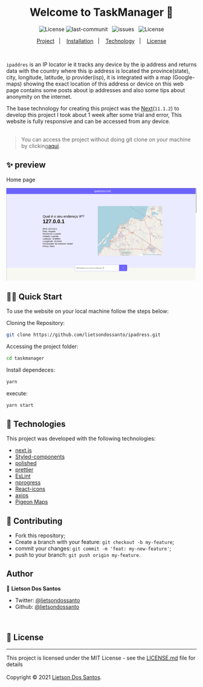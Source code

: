 <h1 align="center">Welcome to TaskManager 👋</h1>
<p align="center">
    <img alt="License" src="https://img.shields.io/badge/Version-1.0-brightgreen">
    <img src="https://img.shields.io/github/last-commit/lietsondossanto/ipadress" alt="last-communit">&nbsp;&nbsp;
    <img src="https://img.shields.io/github/issues/lietsondossanto/ipadress" alt="issues">&nbsp;&nbsp;
    <img alt="License" src="https://img.shields.io/badge/license-MIT-brightgreen">
</p>
<p align="center">
    <a href="#project">Project</a>&nbsp;&nbsp;&nbsp;|&nbsp;&nbsp;&nbsp;
    <a href="#installation">Installation</a>&nbsp;&nbsp;&nbsp;|&nbsp;&nbsp;&nbsp;
    <a href="#technology">Technology</a>&nbsp;&nbsp;&nbsp;|&nbsp;&nbsp;&nbsp;
    <a href="#license">License</a>
</p><br>

<span id="project">`ipaddres`</span> is an IP locator ie it tracks any device by the ip address and returns data with the country where this ip address is located the province(state), city, longitude, latitude, ip provider(isp), it is integrated with a map (Google-maps) showing the exact location of this address or device on this web page contains some posts about ip addresses and also some tips about anonymity on the internet.

The base technology for creating this project was the [Next](https://reactjs.org/)(`11.1.2`) to develop this project I took about 1 week after some trial and error, This website is fully responsive and can be accessed from any device.<br><br>

> You can access the project without doing git clone on your machine by clicking[aqui](https://ipadress.vercel.app/).

## ✨ preview

Home page

<p align="center">
  <img width="700" align="center" src="./src/assets/img/img.png" alt="demo"/>
</p>

## <span id="installation">👨‍💻 Quick Start</span>

To use the website on your local machine follow the steps below:

Cloning the Repository:

```sh
git clone https://github.com/lietsondossanto/ipadress.git
```

Accessing the project folder:

```sh
cd taskmanager
```

Install dependeces:

```sh
yarn
```

execute:

```sh
yarn start
```

## <span id="technology">🚀 Technologies</span>

This project was developed with the following technologies:

- [next.js](https://next.org/)
- [Styled-components](https://styled-components.com/)
- [polished](https://polished.js.org/)
- [prettier](https://prettier.io/)
- [EsLint](https://eslint.org/)
- [nprogress](https://www.npmjs.com/package/nprogress)
- [React-icons](https://react-icons.github.io/react-icons/)
- [axios](https://github.com/axios/axios)
- [Pigeon Maps](https://pigeon-maps.js.org/docs/map/)

## 🤝 Contributing
- Fork this repository;
- Create a branch with your feature: `git checkout -b my-feature`;
- commit your changes: `git commit -m 'feat: my-new-feature'`;
- push to your branch: `git push origin my-feature`.

## Author

👤 **Lietson Dos Santos**

- Twitter: [@lietsondossanto](https://twitter.com/lietsondossanto)
- Github: [@lietsondossanto](https://github.com/lietsondossanto)
<br />
<h2 id="license">📝 License</h2>

---
This project is licensed under the MIT License - see the [LICENSE.md](LICENSE.md) file for details<br><br>
Copyright © 2021 [Lietson Dos Santos](https://github.com/lietsondossanto).
